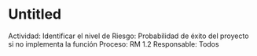# Untitled

Actividad: Identificar el nivel de Riesgo: Probabilidad de éxito del proyecto si no implementa la función
Proceso: RM 1.2
Responsable: Todos